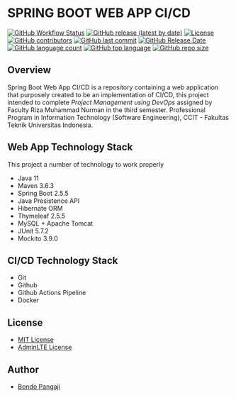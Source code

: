 SPRING BOOT WEB APP CI/CD
============

[![GitHub Workflow Status](https://img.shields.io/github/workflow/status/bondopangaji/Spring-Boot-Web-App-CI-CD/Github%20Actions%20Pipelines%20with%20Maven?style=for-the-badge)](https://github.com/bondopangaji/Spring-Boot-Web-App-CI-CD/actions) [![GitHub release (latest by date)](https://img.shields.io/github/v/release/bondopangaji/Spring-Boot-Web-App-CI-CD?style=for-the-badge)](https://github.com/bondopangaji/Spring-Boot-Web-App-CI-CD/releases) [![License](https://img.shields.io/badge/license-MIT-green?style=for-the-badge)](./LICENSE) [![GitHub contributors](https://img.shields.io/github/contributors/bondopangaji/Spring-Boot-Employee-Management-System?style=for-the-badge)](https://github.com/bondopangaji/Spring-Boot-Web-App-CI-CD/graphs/contributors) [![GitHub last commit](https://img.shields.io/github/last-commit/bondopangaji/Spring-Boot-Employee-Management-System?style=for-the-badge)](https://github.com/bondopangaji/Spring-Boot-Employee-Management-System/commits/) [![GitHub Release Date](https://img.shields.io/github/release-date/bondopangaji/Spring-Boot-Web-App-CI-CD?style=for-the-badge)](https://github.com/bondopangaji/Spring-Boot-Web-App-CI-CD/releases/) [![GitHub language count](https://img.shields.io/github/languages/count/bondopangaji/Spring-Boot-Web-App-CI-CD?style=for-the-badge)](#) [![GitHub top language](https://img.shields.io/github/languages/top/bondopangaji/Spring-Boot-Web-App-CI-CD?style=for-the-badge)](#) [![GitHub repo size](https://img.shields.io/github/repo-size/bondopangaji/Spring-Boot-Web-App-CI-CD?style=for-the-badge)](#)

## Overview
Spring Boot Web App CI/CD is a repository containing a web application that purposely created to be an implementation of CI/CD, this project intended to complete *Project Management using DevOps* assigned by Faculty Riza Muhammad Nurman in the third semester. Professional Program in Information Technology (Software Engineering), CCIT - Fakultas Teknik Universitas Indonesia.

## Web App Technology Stack
This project a number of technology to work properly
- Java 11
- Maven 3.6.3
- Spring Boot 2.5.5
- Java Presistence API
- Hibernate ORM
- Thymeleaf 2.5.5
- MySQL + Apache Tomcat
- JUnit 5.7.2
- Mockito 3.9.0

## CI/CD Technology Stack
- Git
- Github
- Github Actions Pipeline
- Docker

## License
- [MIT License](https://choosealicense.com/licenses/mit/)
- [AdminLTE License](https://adminlte.io/docs/2.4/license)

## Author
- [Bondo Pangaji](https://github.com/bondopangaji)
